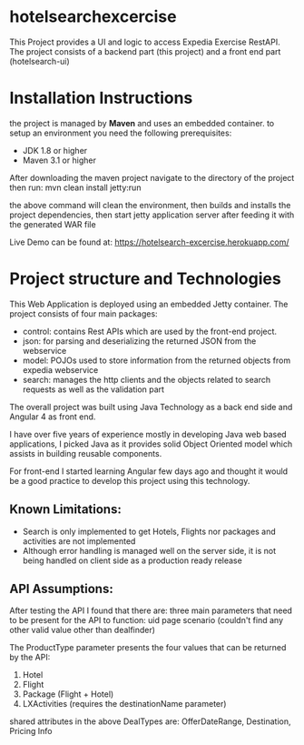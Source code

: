 # hotelsearchexcercise
This Project provides a UI and logic to access Expedia Exercise RestAPI.
The project consists of a backend part (this project) and a front end part (hotelsearch-ui)

 <h1> Installation Instructions </h1>
 the project is managed by <b>Maven</b> and uses an embedded container.
 to setup an environment you need the following prerequisites:
 
 <ul>
 <li> JDK 1.8 or higher </li>
 <li> Maven 3.1 or higher</li>
 </ul>
 
 After downloading the maven project navigate to the directory of the project then run:
 mvn clean install jetty:run
 
 the above command will clean the environment, then builds and installs the project dependencies, then start jetty application server after feeding it with the generated WAR file
 
 
 Live Demo can be found at:
 https://hotelsearch-excercise.herokuapp.com/
<h1>Project structure and Technologies</h1>
This Web Application is deployed using an embedded Jetty container.
The project consists of four main packages:
<ul>
<li>control: contains Rest APIs which are used by the front-end project.</li>
<li>json: for parsing and deserializing the returned JSON from the webservice</li>
<li> model: POJOs used to store information from the returned objects from expedia webservice</li>
 <li>search: manages the http clients and the objects related to search requests as well as the validation part</li>
 </ul>
 
 The overall project was built using Java Technology as a back end side and Angular 4 as front end.
 
 I have over five years of experience mostly in developing Java web based applications, I picked Java as it provides solid Object Oriented model which assists in building reusable components.
 
 For front-end I started learning Angular few days ago and thought it would be a good practice to develop this project using this technology.
 
 <h2> Known Limitations:</h2>

 <ul>
 <li>Search is only implemented to get Hotels,  Flights nor packages and activities are not implemented</li>
 
 <li>Although error handling is managed well on the server side, it is not being handled on client side as a production ready release</li>
 </ul>
 
 
 
 
 <h2>API Assumptions:</h2>
 
 After testing the API I found that there are:
 three main parameters that need to be present for the API to function:
 uid
 page
 scenario (couldn't find any other valid value other than dealfinder)
 
 The ProductType parameter presents the four values that can be returned by the API:
 <ol>
 <li> Hotel </li>
 <li> Flight</li>
 <li> Package (Flight + Hotel)</li>
 <li> LXActivities (requires the destinationName parameter)</li>
 </ol>
 shared attributes in the above DealTypes are:
 OfferDateRange,
 Destination,
 Pricing Info
 